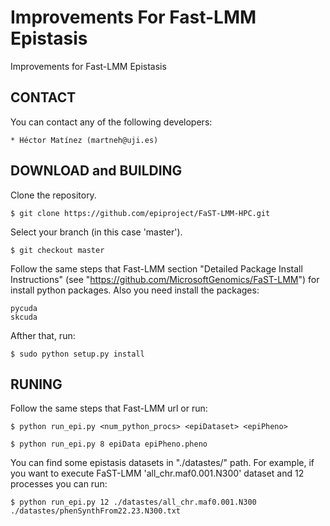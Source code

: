 # Improvements For Fast-LMM Epistasis

Improvements for Fast-LMM Epistasis

CONTACT
-------
  You can contact any of the following developers:

    * Héctor Matínez (martneh@uji.es)

DOWNLOAD and BUILDING
---------------------
  Clone the repository.
  
    $ git clone https://github.com/epiproject/FaST-LMM-HPC.git

  Select your branch (in this case 'master').  

    $ git checkout master 

  Follow the same steps that Fast-LMM section "Detailed Package Install Instructions" (see "https://github.com/MicrosoftGenomics/FaST-LMM") for install python packages.
  Also you need install the packages:

    pycuda
    skcuda

  Afther that, run:

    $ sudo python setup.py install

RUNING
-------
  Follow the same steps that Fast-LMM url or run:

    $ python run_epi.py <num_python_procs> <epiDataset> <epiPheno>
    
    $ python run_epi.py 8 epiData epiPheno.pheno

  You can find some epistasis datasets in "./datastes/" path. For example, if you want to execute FaST-LMM 'all_chr.maf0.001.N300' dataset and 12 processes you can run:

    $ python run_epi.py 12 ./datastes/all_chr.maf0.001.N300 ./datastes/phenSynthFrom22.23.N300.txt
